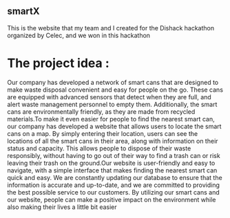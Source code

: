 ## smartX
This is the website that my team and I created for the Dishack hackathon organized by Celec, and we won in this hackathon

# The project idea :
Our company has developed a network of smart cans that are designed to make waste disposal convenient and easy for people on the go. These cans are equipped with advanced sensors that detect when they are full, and alert waste management personnel to empty them. Additionally, the smart cans are environmentally friendly, as they are made from recycled materials.To make it even easier for people to find the nearest smart can, our company has developed a website that allows users to locate the smart cans on a map. By simply entering their location, users can see the locations of all the smart cans in their area, along with information on their status and capacity. This allows people to dispose of their waste responsibly, without having to go out of their way to find a trash can or risk leaving their trash on the ground.Our website is user-friendly and easy to navigate, with a simple interface that makes finding the nearest smart can quick and easy. We are constantly updating our database to ensure that the information is accurate and up-to-date, and we are committed to providing the best possible service to our customers. By utilizing our smart cans and our website, people can make a positive impact on the environment while also making their lives a little bit easier

